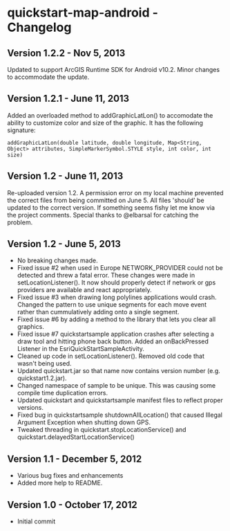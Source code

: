 # quickstart-map-android - Changelog

## Version 1.2.2 - Nov 5, 2013
Updated to support ArcGIS Runtime SDK for Android v10.2. Minor changes to accommodate the update.

## Version 1.2.1 - June 11, 2013
Added an overloaded method to addGraphicLatLon() to accomodate the ability to customize color and size of the graphic. It has the following signature:

	addGraphicLatLon(double latitude, double longitude, Map<String, Object> attributes, SimpleMarkerSymbol.STYLE style, int color, int size)

## Version 1.2 - June 11, 2013
Re-uploaded version 1.2. A permission error on my local machine prevented the correct files from being committed on June 5. All files 'should' be updated to the correct version. If something seems fishy let me know via the project comments. Special thanks to @elbarsal for catching the problem.


## Version 1.2 - June 5, 2013

- No breaking changes made.
- Fixed issue #2 when used in Europe NETWORK_PROVIDER could not be detected and threw a fatal error. These changes were made in setLocationListener(). It now should properly detect if network or gps providers are available and react appropriately. 
- Fixed issue #3 when drawing long polylines applications would crash. Changed the pattern to use unique segments for each move event rather than cummulatively adding onto a single segment.
- Fixed issue #6 by adding a method to the library that lets you clear all graphics.
- Fixed issue #7 quickstartsample application crashes after selecting a draw tool and hitting phone back button. Added an onBackPressed Listener in the EsriQuickStartSampleActivity.
- Cleaned up code in setLocationListener(). Removed old code that wasn't being used.
- Updated quickstart.jar so that name now contains version number (e.g. quickstart1.2.jar).
- Changed namespace of sample to be unique. This was causing some compile time duplication errors.
- Updated quickstart and quickstartsample manifest files to reflect proper versions.
- Fixed bug in quickstartsample shutdownAllLocation() that caused Illegal Argument Exception when shutting down GPS.
- Tweaked threading in quickstart.stopLocationService() and quickstart.delayedStartLocationService()

## Version 1.1 - December 5, 2012

- Various bug fixes and enhancements
- Added more help to README.


## Version 1.0 - October 17, 2012

- Initial commit